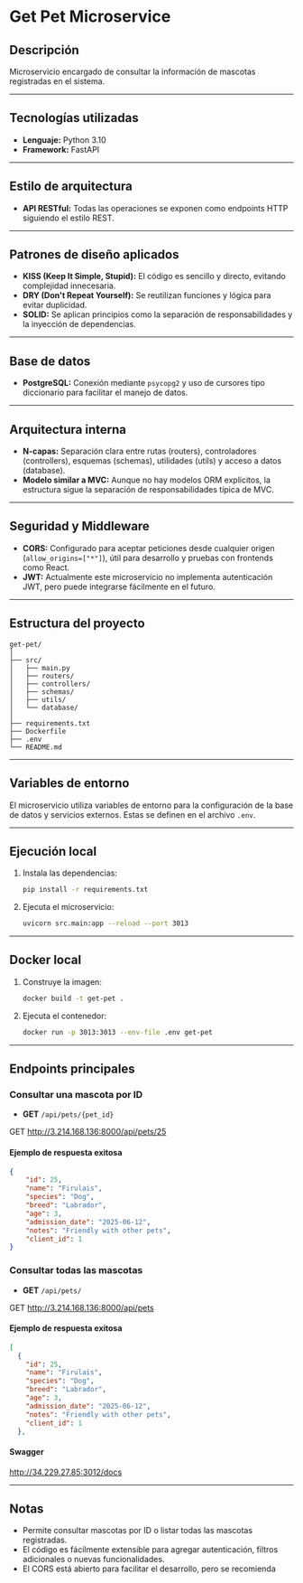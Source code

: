 # Get Pet Microservice

## Descripción
Microservicio encargado de consultar la información de mascotas registradas en el sistema.

---

## Tecnologías utilizadas

- **Lenguaje:** Python 3.10
- **Framework:** FastAPI

---

## Estilo de arquitectura

- **API RESTful:** Todas las operaciones se exponen como endpoints HTTP siguiendo el estilo REST.

---

## Patrones de diseño aplicados

- **KISS (Keep It Simple, Stupid):** El código es sencillo y directo, evitando complejidad innecesaria.
- **DRY (Don't Repeat Yourself):** Se reutilizan funciones y lógica para evitar duplicidad.
- **SOLID:** Se aplican principios como la separación de responsabilidades y la inyección de dependencias.

---

## Base de datos

- **PostgreSQL:** Conexión mediante `psycopg2` y uso de cursores tipo diccionario para facilitar el manejo de datos.

---

## Arquitectura interna

- **N-capas:** Separación clara entre rutas (routers), controladores (controllers), esquemas (schemas), utilidades (utils) y acceso a datos (database).
- **Modelo similar a MVC:** Aunque no hay modelos ORM explícitos, la estructura sigue la separación de responsabilidades típica de MVC.

---

## Seguridad y Middleware

- **CORS:** Configurado para aceptar peticiones desde cualquier origen (`allow_origins=["*"]`), útil para desarrollo y pruebas con frontends como React.
- **JWT:** Actualmente este microservicio no implementa autenticación JWT, pero puede integrarse fácilmente en el futuro.

---

## Estructura del proyecto

```
get-pet/
│
├── src/
│   ├── main.py
│   ├── routers/
│   ├── controllers/
│   ├── schemas/
│   ├── utils/
│   └── database/
│
├── requirements.txt
├── Dockerfile
├── .env
└── README.md
```

---

## Variables de entorno

El microservicio utiliza variables de entorno para la configuración de la base de datos y servicios externos. Estas se definen en el archivo `.env`.

---

## Ejecución local

1. Instala las dependencias:
   ```sh
   pip install -r requirements.txt
   ```
2. Ejecuta el microservicio:
   ```sh
   uvicorn src.main:app --reload --port 3013
   ```

---

## Docker local

1. Construye la imagen:
   ```sh
   docker build -t get-pet .
   ```
2. Ejecuta el contenedor:
   ```sh
   docker run -p 3013:3013 --env-file .env get-pet
   ```

---

## Endpoints principales

### Consultar una mascota por ID

- **GET** `/api/pets/{pet_id}`

GET http://3.214.168.136:8000/api/pets/25

#### Ejemplo de respuesta exitosa

```json
{
    "id": 25,
    "name": "Firulais",
    "species": "Dog",
    "breed": "Labrador",
    "age": 3,
    "admission_date": "2025-06-12",
    "notes": "Friendly with other pets",
    "client_id": 1
}
```

### Consultar todas las mascotas

- **GET** `/api/pets/`

GET http://3.214.168.136:8000/api/pets

#### Ejemplo de respuesta exitosa

```json
[
  {
    "id": 25,
    "name": "Firulais",
    "species": "Dog",
    "breed": "Labrador",
    "age": 3,
    "admission_date": "2025-06-12",
    "notes": "Friendly with other pets",
    "client_id": 1
  },

```
#### Swagger
http://34.229.27.85:3012/docs

---

## Notas

- Permite consultar mascotas por ID o listar todas las mascotas registradas.
- El código es fácilmente extensible para agregar autenticación, filtros adicionales o nuevas funcionalidades.
- El CORS está abierto para facilitar el desarrollo, pero se recomienda